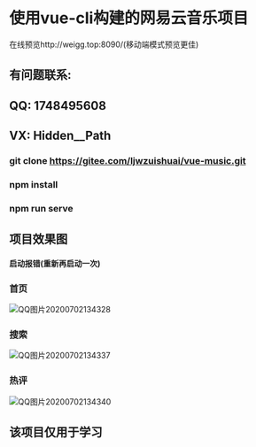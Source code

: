 # 使用vue-cli构建的网易云音乐项目

在线预览http://weigg.top:8090/(移动端模式预览更佳)

## 有问题联系:

## QQ: 1748495608

## VX:  Hidden__Path





### git clone https://gitee.com/ljwzuishuai/vue-music.git

### npm install 
### npm run serve
## 项目效果图

#### 启动报错(重新再启动一次)
### 首页
![QQ图片20200702134328](F:\案例\Vue\vue-muusic\src\assets\QQ图片20200702134328.png)
### 搜索
![QQ图片20200702134337](F:\案例\Vue\vue-muusic\src\assets\QQ图片20200702134337.png)
### 热评
![QQ图片20200702134340](F:\案例\Vue\vue-muusic\src\assets\QQ图片20200702134340.png)

## 该项目仅用于学习


